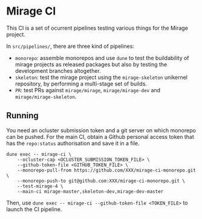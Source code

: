 # Mirage CI

This CI is a set of ocurrent pipelines testing various things for the Mirage project.

In `src/pipelines/`, there are three kind of pipelines:

- `monorepo`: assemble monorepos and use `dune` to test the buildability of mirage projects as 
  released packages but also by testing the development branches altogether.
- `skeleton`: test the mirage project using the `mirage-skeleton` unikernel repository, by performing
  a multi-stage set of builds.
- `PR`: test PRs against `mirage/mirage`, `mirage/mirage-dev` and `mirage/mirage-skeleton`. 

## Running

You need an ocluster submission token and a git server on which monorepo can be pushed. 
For the main CI, obtain a Github personal access token that has the `repo:status` authorisation and save it in a file. 

```
dune exec -- mirage-ci \
    --ocluster-cap <OCLUSTER_SUBMISSION_TOKEN_FILE> \
    --github-token-file <GITHUB_TOKEN_FILE> \
    --monorepo-pull-from https://github.com/XXX/mirage-ci-monorepo.git \
    --monorepo-push-to git@github.com:XXX/mirage-ci-monorepo.git \
    --test-mirage-4 \
    --main-ci mirage-master,skeleton-dev,mirage-dev-master
```

Then, use `dune exec -- mirage-ci --github-token-file <TOKEN_FILE>` to launch the CI pipeline. 
